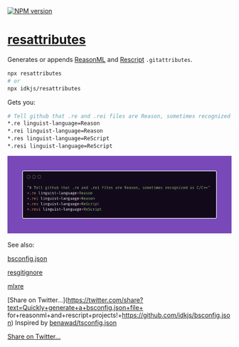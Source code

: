 [![NPM version](https://img.shields.io/npm/v/resattributes.svg?style=flat)](https://www.npmjs.com/package/resattributes)

# [resattributes](https://git.io/resattributes)

Generates or appends [ReasonML](https://git.io/reasonml) and [Rescript](https://rescript-lang.org/) `.gitattributes`.

```sh
npx resattributes
# or
npx idkjs/resattributes
```

Gets you:

```sh
# Tell github that .re and .rei files are Reason, sometimes recognized as C/C++
*.re linguist-language=Reason 
*.rei linguist-language=Reason
*.res linguist-language=ReScript
*.resi linguist-language=ReScript
```

![image](./attributes.png)


See also:

[bsconfig.json](https://git.io/bsconfig.json)

[resgitignore](https://github.com/idkjs/resgitignore)

[mlxre](https://github.com/idkjs/mlxre)

[Share on Twitter...](https://twitter.com/share?text=Quickly+generate+a+bsconfig.json+file+ for+reasonml+and+rescript+projects!+https://github.com/idkjs/bsconfig.json)
Inspired by [benawad/tsconfig.json](https://github.com/benawad/tsconfig.json)

[Share on Twitter...](https://twitter.com/share?text=Quickly+add+reasonml+and+rescript+attributes+to+your+project+https://github.com/idkjs/resattributes)

